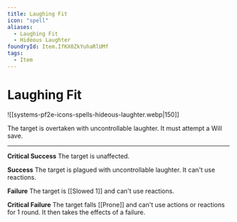 ```yaml
---
title: Laughing Fit
icon: "spell"
aliases:
  - Laughing Fit
  - Hideous Laughter
foundryId: Item.IfKX0ZkYuhaRlUMf
tags:
  - Item
---
```


# Laughing Fit
![[systems-pf2e-icons-spells-hideous-laughter.webp|150]]

The target is overtaken with uncontrollable laughter. It must attempt a Will save.

* * *

**Critical Success** The target is unaffected.

**Success** The target is plagued with uncontrollable laughter. It can't use reactions.

**Failure** The target is [[Slowed 1]] and can't use reactions.

**Critical Failure** The target falls [[Prone]] and can't use actions or reactions for 1 round. It then takes the effects of a failure.
